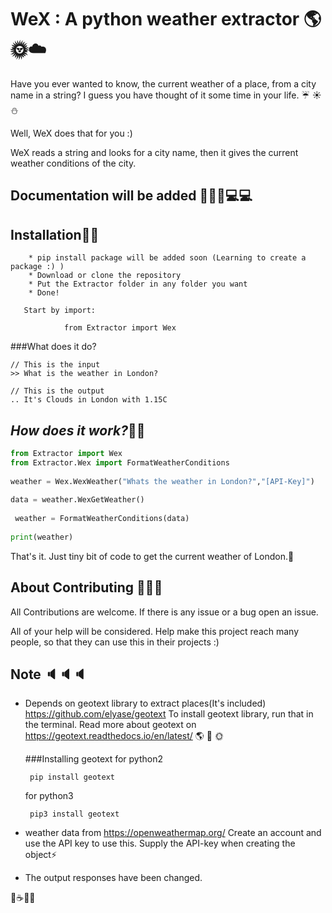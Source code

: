 
# WeX : A python weather extractor :earth_americas::sun_with_face::cloud:

Have you ever wanted to know, the current weather of a place, from a city name in a string? 
I guess you have thought of it some time in your life. :umbrella: :sunny: :snowman:

Well, WeX does that for you :)

WeX reads a string and looks for a city name, then it gives the current weather conditions of the city.


## Documentation will be added :page_facing_up::bell::book::computer::computer:

## Installation:electric_plug::electric_plug: 

        * pip install package will be added soon (Learning to create a package :) )
        * Download or clone the repository
        * Put the Extractor folder in any folder you want
        * Done!
       
       Start by import:
       
                from Extractor import Wex

###What does it do?
    
    // This is the input
    >> What is the weather in London?
    
    // This is the output
    .. It's Clouds in London with 1.15C

    
**_How does it work?_**:wrench::nut_and_bolt:
-----------------
```python
from Extractor import Wex
from Extractor.Wex import FormatWeatherConditions
            
weather = Wex.WexWeather("Whats the weather in London?","[API-Key]")
            
data = weather.WexGetWeather()
            
 weather = FormatWeatherConditions(data)
            
print(weather)
```
 
That's it. Just tiny bit of code to get the current weather of London.:memo:

About Contributing  :busts_in_silhouette::speech_balloon::bust_in_silhouette:
--------------------

All Contributions are welcome. If there is any issue or a bug open an issue.

All of your help will be considered. Help make this project reach many people,
so that they can use this in their projects :) 

    
Note :speaker::speaker::speaker:
-----
 * Depends on geotext library to extract places(It's included)  https://github.com/elyase/geotext
   To install geotext library, run that in the terminal.
   Read more about geotext on https://geotext.readthedocs.io/en/latest/ :earth_americas: :palm_tree: :sun_with_face:
   
   ###Installing geotext
   for python2
    ```
     pip install geotext
    ```
          
    for python3
    ```
     pip3 install geotext 
    ```
 
 * weather data from https://openweathermap.org/
   Create an account and use the API key to use this. Supply the API-key when creating the object:zap:
 * The output responses have been changed. 

:doughnut::coffee::beers::evergreen_tree:







